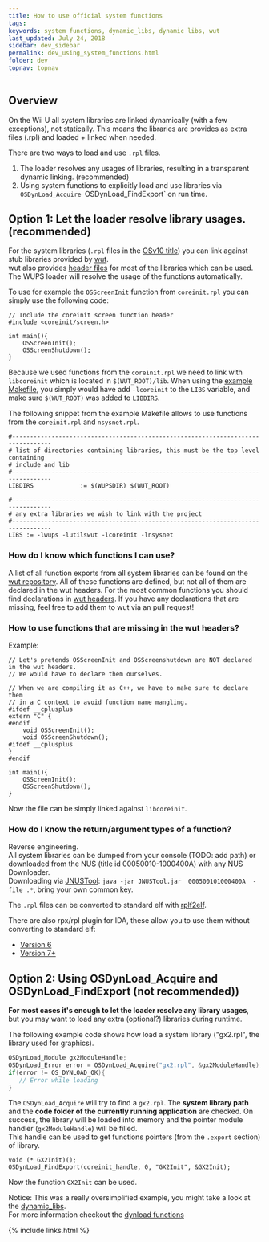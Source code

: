 ```yaml
---
title: How to use official system functions
tags: 
keywords: system functions, dynamic_libs, dynamic libs, wut
last_updated: July 24, 2018
sidebar: dev_sidebar
permalink: dev_using_system_functions.html
folder: dev
topnav: topnav
---
```


## Overview
On the Wii U all system libraries are linked dynamically  (with a few exceptions), not statically. This means the libraries are provides as extra files (.rpl) and loaded + linked when needed.

There are two ways to load and use `.rpl` files.
1. The loader resolves any usages of libraries, resulting in a transparent dynamic linking. (recommended)
2. Using system functions to explicitly load and use libraries via `OSDynLoad_Acquire `OSDynLoad_FindExport` on run time.

## Option 1: Let the loader resolve library usages. (recommended)
For the system libraries (`.rpl` files in the [OSv10 title](http://wiiubrew.org/wiki/Cafe_OS#Libraries)) you can link against stub libraries provided by [wut](https://github.com/decaf-emu/wut).  
wut also provides [header files](https://github.com/decaf-emu/wut/tree/master/include) for most of the libraries which can be used.  
The WUPS loader will resolve the usage of the functions automatically.

To use for example the `OSScreenInit` function from `coreinit.rpl` you can simply use the following code:
```
// Include the coreinit screen function header
#include <coreinit/screen.h>

int main(){
    OSScreenInit();
    OSScreenShutdown();
}
```
Because we used functions from the `coreinit.rpl` we need to link with `libcoreinit` which is located in `$(WUT_ROOT)/lib`. 
When using the [example Makefile](https://github.com/Maschell/WiiUPluginSystem/blob/master/plugins/example_plugin/makefile.mk), 
you simply would have add `-lcoreinit` to the `LIBS` variable, and make sure `$(WUT_ROOT)` was added to `LIBDIRS`.

The following snippet from the example Makefile allows to use functions from the `coreinit.rpl` and `nsysnet.rpl`.
```
#---------------------------------------------------------------------------------
# list of directories containing libraries, this must be the top level containing
# include and lib
#---------------------------------------------------------------------------------
LIBDIRS             := $(WUPSDIR) $(WUT_ROOT)

#---------------------------------------------------------------------------------
# any extra libraries we wish to link with the project
#---------------------------------------------------------------------------------
LIBS := -lwups -lutilswut -lcoreinit -lnsysnet
```
### How do I know which functions I can use? 
A list of all function exports from all system libraries can be found on the [wut repository](https://github.com/decaf-emu/wut/tree/master/cafe). 
All of these functions are defined, but not all of them are declared in the wut headers.
For the most common functions you should find declarations in [wut headers](https://github.com/decaf-emu/wut/tree/master/include). 
If you have any declarations that are missing, feel free to add them to wut via an pull request!

### How to use functions that are missing in the wut headers?

Example:
```
// Let's pretends OSScreenInit and OSScreenshutdown are NOT declared in the wut headers.
// We would have to declare them ourselves.

// When we are compiling it as C++, we have to make sure to declare them
// in a C context to avoid function name mangling. 
#ifdef __cplusplus
extern "C" {
#endif
    void OSScreenInit();
    void OSScreenShutdown();
#ifdef __cplusplus
}
#endif

int main(){
    OSScreenInit();
    OSScreenShutdown();
}
```
Now the file can be simply linked against `libcoreinit`.

### How do I know the return/argument types of a function?
Reverse engineering.  
All system libraries can be dumped from your console (TODO: add path) or downloaded from the NUS (title id 00050010-1000400A) with any NUS Downloader.  
Downloading via [JNUSTool](https://gbatemp.net/threads/jnustool-nusgrabber-and-cdecrypt-combined.413179/): `java -jar JNUSTool.jar  000500101000400A  -file .*`, bring your own common key.  
  
The `.rpl` files can be converted to standard elf with [rplf2elf](https://github.com/Relys/rpl2elf).  
  
There are also rpx/rpl plugin for IDA, these allow you to use them without converting to standard elf:  
* [Version 6](https://gbatemp.net/threads/ida-pro-wii-u-loader.382433/)
* [Version 7+](https://github.com/decaf-emu/ida_rpl_loader)

## Option 2: Using OSDynLoad_Acquire and OSDynLoad_FindExport (not recommended))
**For most cases it's enough to let the loader resolve any library usages**, but you may want to load any extra (optional?) libraries during runtime.  

The following example code shows how load a system library ("gx2.rpl", the library used for graphics).

```C++
OSDynLoad_Module gx2ModuleHandle;
OSDynLoad_Error error = OSDynLoad_Acquire("gx2.rpl", &gx2ModuleHandle);
if(error != OS_DYNLOAD_OK){
   // Error while loading
}
```
The `OSDynLoad_Acquire` will try to find a `gx2.rpl`. The __system library path__ and the __code folder of the currently running application__ are checked.
On success, the library will be loaded into memory and the pointer module handler (`gx2ModuleHandle`) will be filled.  
This handle can be used to get functions pointers (from the `.export` section) of library.

```
void (* GX2Init)();
OSDynLoad_FindExport(coreinit_handle, 0, "GX2Init", &GX2Init);
```
Now the function `GX2Init` can be used. 

Notice: This was a really oversimplified example, you might take a look at the [dynamic_libs](https://github.com/Maschell/dynamic_libs/).  
For more information checkout the [dynload functions](https://github.com/decaf-emu/wut/blob/master/include/coreinit/dynload.h)

{% include links.html %}
